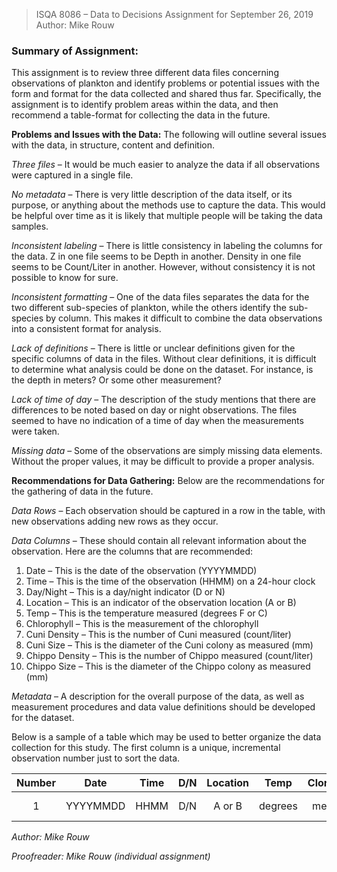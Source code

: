 > ISQA 8086 – Data to Decisions
> Assignment for September 26, 2019
> Author:  Mike Rouw

### Summary of Assignment:  
This assignment is to review three different data files concerning observations of plankton and identify problems or potential issues with the form and format for the data collected and shared thus far.  Specifically, the assignment is to identify problem areas within the data, and then recommend a table-format for collecting the data in the future.

**Problems and Issues with the Data:**
The following will outline several issues with the data, in structure, content and definition.

*Three files* – It would be much easier to analyze the data if all observations were captured in a single file.

*No metadata* – There is very little description of the data itself, or its purpose, or anything about the methods use to capture the data.  This would be helpful over time as it is likely that multiple people will be taking the data samples.

*Inconsistent labeling* – There is little consistency in labeling the columns for the data.  Z in one file seems to be Depth in another.  Density in one file seems to be Count/Liter in another.  However, without consistency it is not possible to know for sure.

*Inconsistent formatting* – One of the data files separates the data for the two different sub-species of plankton, while the others identify the sub-species by column.  This makes it difficult to combine the data observations into a consistent format for analysis.

*Lack of definitions* – There is little or unclear definitions given for the specific columns of data in the files.  Without clear definitions, it is difficult to determine what analysis could be done on the dataset.  For instance, is the depth in meters?  Or some other measurement?

*Lack of time of day* – The description of the study mentions that there are differences to be noted based on day or night observations.  The files seemed to have no indication of a time of day when the measurements were taken.

*Missing data* – Some of the observations are simply missing data elements.  Without the proper values, it may be difficult to provide a proper analysis.

**Recommendations for Data Gathering:**
Below are the recommendations for the gathering of data in the future.

*Data Rows* – Each observation should be captured in a row in the table, with new observations adding new rows as they occur.

*Data Columns* – These should contain all relevant information about the observation.  Here are the columns that are recommended:
1. Date – This is the date of the observation (YYYYMMDD)
2. Time – This is the time of the observation (HHMM) on a 24-hour clock
3. Day/Night – This is a day/night indicator (D or N)
4. Location – This is an indicator of the observation location (A or B)
5. Temp – This is the temperature measured (degrees F or C)
6. Chlorophyll – This is the measurement of the chlorophyll
7. Cuni Density – This is the number of Cuni measured (count/liter)
8. Cuni Size – This is the diameter of the Cuni colony as measured (mm)
9. Chippo Density – This is the number of Chippo measured (count/liter)
10. Chippo Size – This is the diameter of the Chippo colony as measured (mm)

*Metadata* – A description for the overall purpose of the data, as well as measurement procedures and data value definitions should be developed for the dataset.

Below is a sample of a table which may be used to better organize the data collection for this study.  The first column is a unique, incremental observation number just to sort the data.

| Number | Date | Time | D/N | Location | Temp | Clorophyll | CuniDensity | CuniSize | ChippoDensity | ChippoSize |
|:------:|:--------:|:----:|:---:|:--------:|:-------:|:----------:|:-----------:|:--------:|:-------------:|:----------:|
| 1 | YYYYMMDD | HHMM | D/N | A or B | degrees | measure | count/L | mm diameter | count/L | mm diameter |

*Author: Mike Rouw*

*Proofreader: Mike Rouw (individual assignment)*

